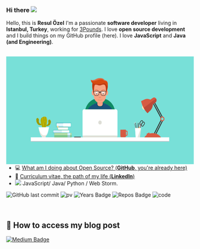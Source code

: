 
### Hi there <a href="https://www.resulozel.com.tr/"><img src="https://media.giphy.com/media/hvRJCLFzcasrR4ia7z/giphy.gif" width="25px"></a>


Hello, this is **Resul Özel**
I'm a passionate **software developer** living in **Istanbul, Turkey**, working for [3Pounds](http://www.3pounds.io).
I love **open source development** and I build things on my GitHub profile (here).
I love **JavaScript** and **Java (and Engineering)**.
<br/>
<br/>

<img align="right" height="290" src="https://raw.githubusercontent.com/rozel96/rozel96/main/resul.gif" />

- 💻  [What am I doing about Open Source? (**GitHub**, you're already here)](https://github.com/rozel96)
- 🏹  [Curriculum vitae, the path of my life (**LinkedIn**)](https://linkedin.com/in/resul-özel-3710601a1)
- <img src="https://emojipedia-us.s3.dualstack.us-west-1.amazonaws.com/thumbs/240/apple/271/man-technologist_1f468-200d-1f4bb.png" width="40px" /> JavaScript/ Java/ Python / Web Storm. 

![GitHub last commit](https://img.shields.io/github/last-commit/rozel96/rozel96)
![pv](https://komarev.com/ghpvc/?username=rozel96)
![Years Badge](https://badges.pufler.dev/years/rozel96)
![Repos Badge](https://badges.pufler.dev/repos/rozel96)
![code](https://img.shields.io/badge/code%20quality-A++-success)

<br/>

## 📝 How to access my blog post

[![Medium Badge](https://img.shields.io/badge/ResulOzel-Medium-blue?style=for-the-badge&logo=medium)](https://medium.com/@rslozl)



